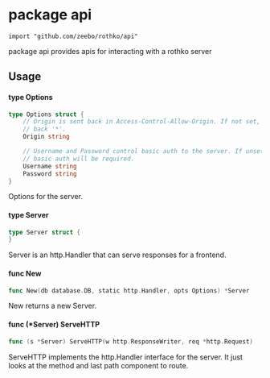 # package api

`import "github.com/zeebo/rothko/api"`

package api provides apis for interacting with a rothko server

## Usage

#### type Options

```go
type Options struct {
	// Origin is sent back in Access-Control-Allow-Origin. If not set, sends
	// back '*'.
	Origin string

	// Username and Password control basic auth to the server. If unset, no
	// basic auth will be required.
	Username string
	Password string
}
```

Options for the server.

#### type Server

```go
type Server struct {
}
```

Server is an http.Handler that can serve responses for a frontend.

#### func  New

```go
func New(db database.DB, static http.Handler, opts Options) *Server
```
New returns a new Server.

#### func (*Server) ServeHTTP

```go
func (s *Server) ServeHTTP(w http.ResponseWriter, req *http.Request)
```
ServeHTTP implements the http.Handler interface for the server. It just looks at
the method and last path component to route.
